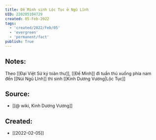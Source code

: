```yaml
---
title: Đế Minh sinh Lộc Tục ở Ngũ Lĩnh
UID: 220205104729
created: 05-Feb-2022
tags:
  - 'created/2022/Feb/05'
  - 'evergreen'
  - 'permanent/fact'
publish: True
---
```

## Notes:
Theo [[Đại Việt Sử ký toàn thư]], [[Đế Minh]] đi tuần thú xuống phía nam đến [[Núi Ngũ Lĩnh]] thì sinh [[Kinh Dương Vương|Lộc Tục]]

## Source:
- [[@ wiki, Kinh Dương Vương]]



## Created:
- [[2022-02-05]]
